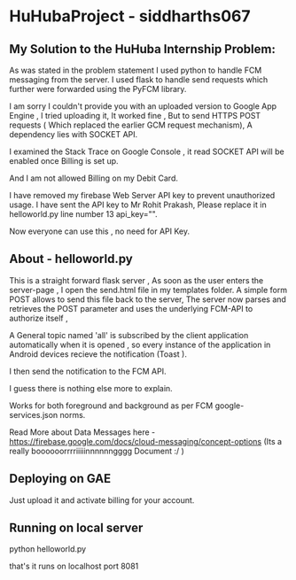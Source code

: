 # HuHubaProject - siddharths067
## My Solution to the HuHuba Internship Problem:
As was stated in the problem statement I used python to handle FCM messaging from the server. I used flask to handle send requests which further were forwarded using the PyFCM library.

I am sorry I couldn't provide you with an uploaded version to Google App Engine , 
I tried uploading it, It worked fine , But to send HTTPS POST requests ( Which replaced the earlier GCM request mechanism), A dependency lies with SOCKET API.

I examined the Stack Trace on Google Console , it read SOCKET API will be enabled once Billing is set up. 

And I am not allowed Billing on my Debit Card.

I have removed my firebase Web Server API key to prevent unauthorized usage. 
I have sent the API key to Mr Rohit Prakash, Please replace it in helloworld.py line number 13 	api_key="".

Now everyone can use this , no need for API Key.

## About - helloworld.py
This is a straight forward flask server , 
As soon as the user enters the server-page , I open the send.html file in my templates folder. 
A simple form POST allows to send this file back to the server, 
The server now parses and retrieves the POST parameter and uses the underlying FCM-API to authorize itself ,

A General topic named 'all' is subscribed by the client application automatically when it is opened , so every instance
of the application in Android devices recieve the notification (Toast ).

I then send the notification to the FCM API.

I guess there is nothing else more to explain.

Works for both foreground and background as per FCM google-services.json norms.

Read More about Data Messages here - https://firebase.google.com/docs/cloud-messaging/concept-options
(Its a really boooooorrrriiiiinnnnnngggg Document :/ )

## Deploying on GAE 
Just upload it and activate billing for your account.

## Running on local server
python helloworld.py

that's it 
runs on localhost port 8081

